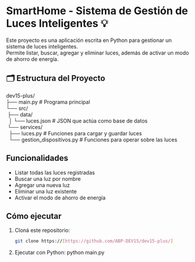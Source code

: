 # SmartHome - Sistema de Gestión de Luces Inteligentes 💡

Este proyecto es una aplicación escrita en Python para gestionar un sistema de luces inteligentes.  
Permite listar, buscar, agregar y eliminar luces, además de activar un modo de ahorro de energía.

## 🗂️ Estructura del Proyecto

dev15-plus/  
├── main.py # Programa principal  
└── src/  
&nbsp;├── data/  
&nbsp;&nbsp;│   └── luces.json # JSON que actúa como base de datos  
&nbsp;└── services/  
&nbsp;&nbsp;├── luces.py # Funciones para cargar y guardar luces  
&nbsp;&nbsp;└── gestion_dispositivos.py # Funciones para operar sobre las luces
## Funcionalidades

- Listar todas las luces registradas  
- Buscar una luz por nombre  
- Agregar una nueva luz  
- Eliminar una luz existente  
- Activar el modo de ahorro de energía  

## Cómo ejecutar

1. Cloná este repositorio:
   ```bash
   git clone https://[https://github.com/ABP-DEV15/dev15-plus/]  
2. Ejecutar con Python:
   python main.py


